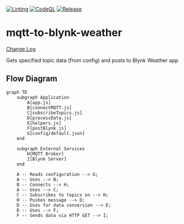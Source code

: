 [![Linting](https://github.com/apider-coding/mqtt-to-blynk-weather/actions/workflows/eslint.yaml/badge.svg)](https://github.com/apider-coding/mqtt-to-blynk-weather/actions/workflows/eslint.yaml)
[![CodeQL](https://github.com/apider-coding/mqtt-to-blynk-weather/actions/workflows/github-code-scanning/codeql/badge.svg)](https://github.com/apider-coding/mqtt-to-blynk-weather/actions/workflows/github-code-scanning/codeql)
[![Release](https://github.com/apider-coding/mqtt-to-blynk-weather/actions/workflows/release.yaml/badge.svg)](https://github.com/apider-coding/mqtt-to-blynk-weather/actions/workflows/release.yaml)

# mqtt-to-blynk-weather

[Change Log](./CHANGELOG.md)

Gets specified topic data (from config) and posts to Blynk Weather app

## Flow Diagram

```mermaid
graph TD
    subgraph Application
        A[app.js]
        B[connectMQTT.js]
        C[subscribeTopics.js]
        D[processData.js]
        E[helpers.js]
        F[postBlynk.js]
        G[config/default.json]
    end

    subgraph External Services
        H[MQTT Broker]
        I[Blynk Server]
    end

    A -- Reads configuration --> G;
    A -- Uses --> B;
    B -- Connects --> H;
    A -- Uses --> C;
    C -- Subscribes to topics on --> H;
    H -- Pushes message --> D;
    D -- Uses for data conversion --> E;
    D -- Uses --> F;
    F -- Sends data via HTTP GET --> I;
```
